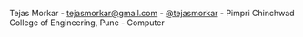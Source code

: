 Tejas Morkar - tejasmorkar@gmail.com - [@tejasmorkar](https://github.com/tejasmorkar) - Pimpri Chinchwad College of Engineering, Pune - Computer
